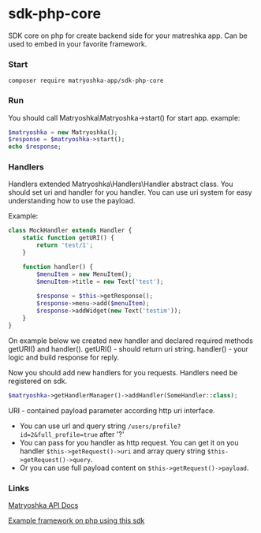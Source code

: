 # sdk-php-core

SDK core on php for create backend side for your matreshka app. Can be used to embed in your favorite framework.


### Start

`composer require matryoshka-app/sdk-php-core`

### Run

You should call Matryoshka\Matryoshka->start() for start app. example:

```php
$matryoshka = new Matryoshka();
$response = $matryoshka->start();
echo $response;
```

### Handlers
Handlers extended Matryoshka\Handlers\Handler abstract class. 
You should set uri and handler for you handler. You can use uri system for easy understanding how to use the payload.

Example:
```php
class MockHandler extends Handler {
    static function getURI() {
        return 'test/1';
    }

    function handler() {
        $menuItem = new MenuItem();
        $menuItem->title = new Text('test');
        
        $response = $this->getResponse();
        $response->menu->add($menuItem);
        $response->addWidget(new Text('testim'));
    }
}
```
On example below we created new handler and declared required methods getURI() and handler(). 
getURI() - should return uri string.
handler() - your logic and build response for reply.

Now you should add new handlers for you requests. Handlers need be registered on sdk. 

```php
$matryoshka->getHandlerManager()->addHandler(SomeHandler::class);
```

URI - contained payload parameter according http uri interface. 

* You can use url and query string `/users/profile?id=2&full_profile=true` after '?' 
* You can pass for you handler as http request. You can get it on you handler `$this->getRequest()->uri` and array query string `$this->getRequest()->query`. 
* Or you can use full payload content on `$this->getRequest()->payload`.

### Links
[Matryoshka API Docs](http://matryoshka.app/docs/)

[Example framework on php using this sdk](https://github.com/matryoshka-app/framework-php)
